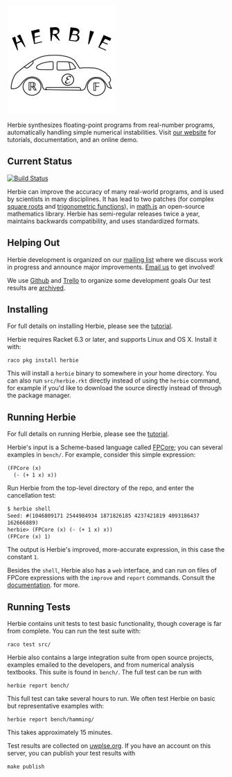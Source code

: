 ![Herbie](logo.png)

Herbie synthesizes floating-point programs from real-number programs,
automatically handling simple numerical instabilities.
Visit [our website](https://herbie.uwplse.org) for tutorials,
documentation, and an online demo.

Current Status
--------------

[![Build Status](https://travis-ci.org/uwplse/herbie.svg?branch=master)](https://travis-ci.org/uwplse/herbie)

Herbie can improve the accuracy of many real-world programs, and is
used by scientists in many disciplines. It has lead to two patches
(for
complex [square roots](https://github.com/josdejong/mathjs/pull/208)
and
[trigonometric functions](https://github.com/josdejong/mathjs/pull/247)),
in [math.js](http://mathjs.org/) an open-source mathematics library.
Herbie has semi-regular releases twice a year, maintains backwards
compatibility, and uses standardized formats.

Helping Out
-----------

Herbie development is organized on our
[mailing list](https://mailman.cs.washington.edu/mailman/listinfo/herbie)
where we discuss work in progress and announce major improvements.
[Email us](mailto:herbie@cs.washington.edu) to get involved!

We use [Github](https://github.com/uwplse/herbie)
and [Trello](https://trello.com/b/lh7b33Dr/herbie) to organize some
development goals Our test results
are [archived](http://herbie.uwplse.org/reports/).

Installing
----------

For full details on installing Herbie, please see the
[tutorial](http://herbie.uwplse.org/doc/latest/installing-herbie.html).

Herbie requires Racket 6.3 or later, and supports Linux and OS X.
Install it with:

    raco pkg install herbie

This will install a `herbie` binary to somewhere in your home
directory. You can also run `src/herbie.rkt` directly instead of using
the `herbie` command, for example if you'd like to download the source
directly instead of through the package manager.

Running Herbie
--------------

For full details on running Herbie, please see the
[tutorial](http://herbie.uwplse.org/doc/latest/using-herbie.html).

Herbie's input is a Scheme-based language called [FPCore](http://fpbench.org/spec/fpcore-1.0.html);
you can several examples in `bench/`.
For example, consider this simple expression:

    (FPCore (x)
      (- (+ 1 x) x))

Run Herbie from the top-level directory of the repo, and enter the
cancellation test:

    $ herbie shell
    Seed: #(1046809171 2544984934 1871826185 4237421819 4093186437 162666889)
    herbie> (FPCore (x) (- (+ 1 x) x))
    (FPCore (x) 1)

The output is Herbie's improved, more-accurate expression, in this case
the constant `1`.

Besides the `shell`, Herbie also has a `web` interface, and can run on
files of FPCore expressions with the `improve` and `report` commands.
Consult the
[documentation](http://herbie.uwplse.org/doc/latest/using-herbie.html).
for more.

Running Tests
-------------

Herbie contains unit tests to test basic functionality, though
coverage is far from complete. You can run the test suite with:

    raco test src/

Herbie also contains a large integration suite from open source
projects, examples emailed to the developers, and from numerical
analysis textbooks. This suite is found in `bench/`. The full test can
be run with

    herbie report bench/

This full test can take several hours to run. We often test Herbie on
basic but representative examples with:

    herbie report bench/hamming/

This takes approximately 15 minutes.

Test results are collected on
[uwplse.org](http://herbie.uwplse.org/reports/). If you have an
account on this server, you can publish your test results with

    make publish
